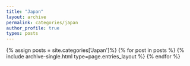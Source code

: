 ```yaml
---
title: "Japan"
layout: archive
permalink: categories/japan
author_profile: true
types: posts
---
```


{% assign posts = site.categories['Japan']%}
{% for post in posts %} 
  {% include archive-single.html type=page.entries_layout %} 
{% endfor %}

